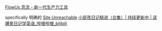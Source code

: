 [FlowUs 息流 - 新一代生产力工具](https://flowus.cn/share/7bbaabda-89fa-4cb4-84b0-43c2809e3631)

specifically
明确的
[Site Unreachable](https://www.youtube.com/watch?v=6yLqMLT4z6I)
[小屁孩日记精讲（合集）| 持续更新中 | 读爆笑日记学英语\_哔哩哔哩\_bilibili](https://www.bilibili.com/video/BV1pD4y1c7Aq/?spm_id_from=333.788.recommend_more_video.0&vd_source=b92112731015c20054034d26c9ad8a67)